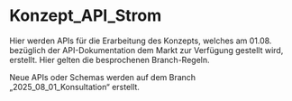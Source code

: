 # Konzept_API_Strom
Hier werden APIs für die Erarbeitung des Konzepts, welches am 01.08. bezüglich der API-Dokumentation dem Markt zur Verfügung gestellt wird, erstellt. Hier gelten die besprochenen Branch-Regeln.

Neue APIs oder Schemas werden auf dem Branch „2025_08_01_Konsultation“ erstellt.
